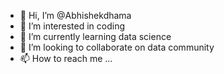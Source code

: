 - 👋 Hi, I’m @Abhishekdhama
- 👀 I’m interested in coding
- 🌱 I’m currently learning data science
- 💞️ I’m looking to collaborate on data community
- 📫 How to reach me ...

<!---
Abhishekdhama/Abhishekdhama is a ✨ special ✨ repository because its `README.md` (this file) appears on your GitHub profile.
You can click the Preview link to take a look at your changes.
--->
